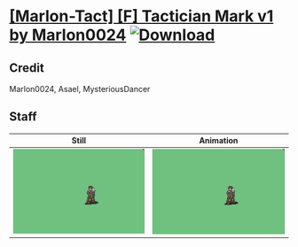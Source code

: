 # [\[Marlon-Tact\] \[F\] Tactician Mark v1 by Marlon0024](./) [![Download](https://img.shields.io/badge/Download--red?style=social&logo=github)](https://minhaskamal.github.io/DownGit/#/home?url=https://github.com/Klokinator/FE-Repo/tree/main/Battle%20Animations%2FMagi%20-%20Special%2F%5BMarlon-Tact%5D%20%5BF%5D%20Tactician%20Mark%20v1%20by%20Marlon0024%2F7.%20Staff)

## Credit

Marlon0024, Asael, MysteriousDancer

## Staff

| Still | Animation |
| :---: | :-------: |
| ![Staff still](./Staff_000.png) | ![Staff animation](./Staff.gif) |
